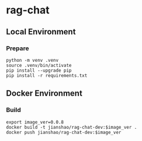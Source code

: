 # rag-chat

## Local Environment

### Prepare
~~~ shell
python -m venv .venv
source .venv/bin/activate
pip install --upgrade pip
pip install -r requirements.txt
~~~

## Docker Environment

### Build
~~~ shell
export image_ver=0.0.8
docker build -t jianshao/rag-chat-dev:$image_ver .
docker push jianshao/rag-chat-dev:$image_ver
~~~